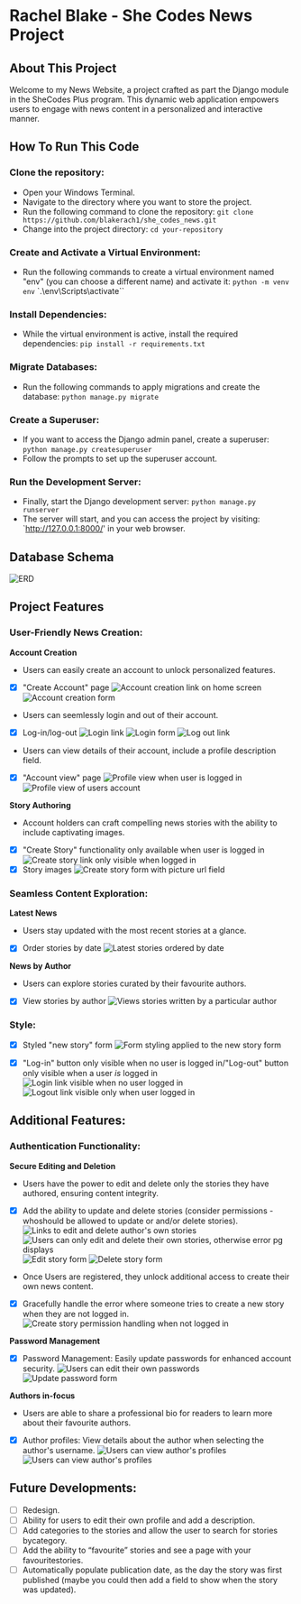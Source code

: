 # Rachel Blake - She Codes News Project

## About This Project
Welcome to my News Website, a project crafted as part the Django module in the SheCodes Plus program. This dynamic web application empowers users to engage with news content in a personalized and interactive manner.

## How To Run This Code

### Clone the repository:

- Open your Windows Terminal.
- Navigate to the directory where you want to store the project.
- Run the following command to clone the repository:
`git clone https://github.com/blakerach1/she_codes_news.git`
- Change into the project directory:
`cd your-repository`

### Create and Activate a Virtual Environment:
- Run the following commands to create a virtual environment named "env" (you can choose a different name) and activate it:
`python -m venv env`
`.\env\Scripts\activate``

### Install Dependencies:
- While the virtual environment is active, install the required dependencies:
`pip install -r requirements.txt`

### Migrate Databases:
- Run the following commands to apply migrations and create the database:
`python manage.py migrate`

### Create a Superuser:
- If you want to access the Django admin panel, create a superuser:
`python manage.py createsuperuser`
- Follow the prompts to set up the superuser account.

### Run the Development Server:
- Finally, start the Django development server:
`python manage.py runserver`
- The server will start, and you can access the project by visiting:
 `http://127.0.0.1:8000/' in your web browser.


## Database Schema
![ERD](img/my_ERD.png)

## Project Features

### User-Friendly News Creation:

**Account Creation**
- Users can easily create an account to unlock personalized features.
- [x] "Create Account" page
![Account creation link on home screen](img/create-ac-link)
![Account creation form](img/create-ac-form.png)
- Users can seemlessly login and out of their account. 
- [x] Log-in/log-out
![Login link](img/login-link.png)
![Login form](img/login-form.png)
![Log out link](img/logout-link.png)
- Users can view details of their account, include a profile description field. 
- [x] "Account view" page
![Profile view when user is logged in](img/view-profile-link.png)
![Profile view of users account](img/user-profile-view.png)

**Story Authoring**
- Account holders can craft compelling news stories with the ability to include captivating images. 
- [x] "Create Story" functionality only available when user is logged in
![Create story link only visible when logged in](img/create-story-link.png)
- [x] Story images
![Create story form with picture url field](img/create-story.png)

### Seamless Content Exploration:

**Latest News**
- Users stay updated with the most recent stories at a glance. 
- [x] Order stories by date
![Latest stories ordered by date](img/order-stories.png)

**News by Author**
- Users can explore stories curated by their favourite authors. 
- [x] View stories by author
![Views stories written by a particular author](img/author-story-view.png)


### Style:

- [x] Styled "new story" form
![Form styling applied to the new story form](img/create-story.png)

- [x] "Log-in" button only visible when no user is logged in/"Log-out" button only visible when a user *is* logged in
![Login link visible when no user logged in](img/login-link.png)
![Logout link visible only when user logged in](img/logout-link.png)



## Additional Features:

### Authentication Functionality:

**Secure Editing and Deletion**
- Users have the power to edit and delete only the stories they have authored, ensuring content integrity. 
- [x] Add the ability to update and delete stories (consider permissions - whoshould be allowed to update or and/or delete stories).
![Links to edit and delete author's own stories](img/edit-delete-links.png)
![Users can only edit and delete their own stories, otherwise error pg displays](img/edit-permission.png)
![Edit story form](img/update-story-form.png)
![Delete story form](img/delete-story-form.png)
- Once Users are registered, they unlock additional access to create their own news content.
- [x] Gracefully handle the error where someone tries to create a new story when they are not logged in.
![Create story permission handling when not logged in](img/login-redirection.png)

**Password Management**
- [x] Password Management: Easily update passwords for enhanced account security.
![Users can edit their own passwords](img/update-pw-link.png)
![Update password form](img/update-pw-form.png)

**Authors in-focus**
- Users are able to share a professional bio for readers to learn more about their favourite authors.
- [x] Author profiles: View details about the author when selecting the author's username. 
![Users can view author's profiles](img/view-author-link.png)
![Users can view author's profiles](img/author-profile-view.png)


## Future Developments:
- [ ] Redesign. 
- [ ] Ability for users to edit their own profile and add a description.
- [ ] Add categories to the stories and allow the user to search for stories bycategory.
- [ ] Add the ability to “favourite” stories and see a page with your favouritestories.
- [ ] Automatically populate publication date, as the day the story was first published (maybe you could then add a field to show when the story was updated).
